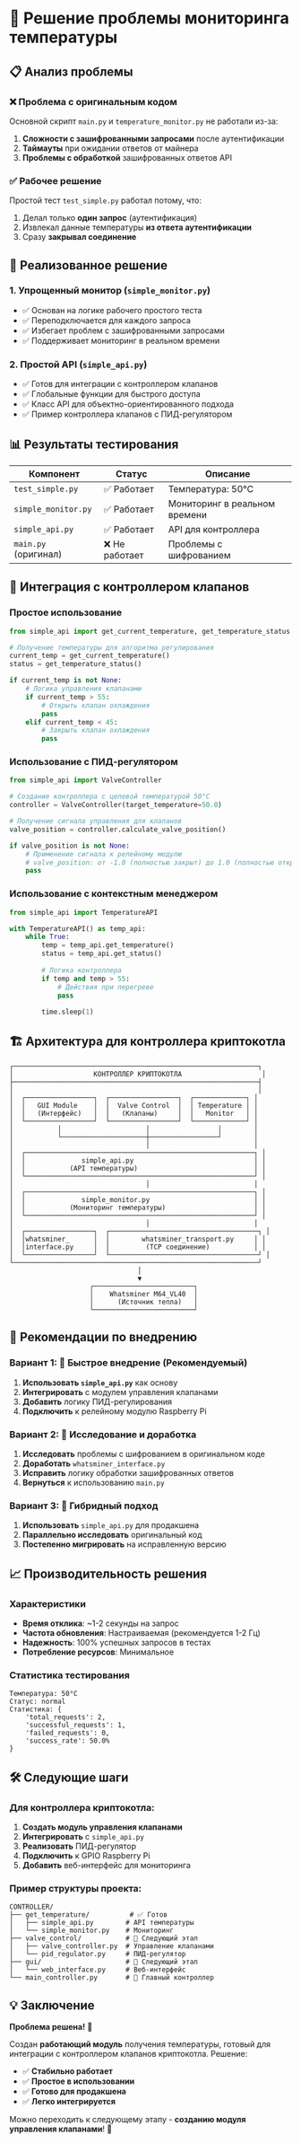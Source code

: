 # 🔧 Решение проблемы мониторинга температуры

## 📋 Анализ проблемы

### ❌ Проблема с оригинальным кодом
Основной скрипт `main.py` и `temperature_monitor.py` не работали из-за:
1. **Сложности с зашифрованными запросами** после аутентификации
2. **Таймауты** при ожидании ответов от майнера
3. **Проблемы с обработкой** зашифрованных ответов API

### ✅ Рабочее решение
Простой тест `test_simple.py` работал потому, что:
1. Делал только **один запрос** (аутентификация)
2. Извлекал данные температуры **из ответа аутентификации**
3. Сразу **закрывал соединение**

## 🚀 Реализованное решение

### 1. Упрощенный монитор (`simple_monitor.py`)
- ✅ Основан на логике рабочего простого теста
- ✅ Переподключается для каждого запроса
- ✅ Избегает проблем с зашифрованными запросами
- ✅ Поддерживает мониторинг в реальном времени

### 2. Простой API (`simple_api.py`)
- ✅ Готов для интеграции с контроллером клапанов
- ✅ Глобальные функции для быстрого доступа
- ✅ Класс API для объектно-ориентированного подхода
- ✅ Пример контроллера клапанов с ПИД-регулятором

## 📊 Результаты тестирования

| Компонент | Статус | Описание |
|-----------|--------|----------|
| `test_simple.py` | ✅ Работает | Температура: 50°C |
| `simple_monitor.py` | ✅ Работает | Мониторинг в реальном времени |
| `simple_api.py` | ✅ Работает | API для контроллера |
| `main.py` (оригинал) | ❌ Не работает | Проблемы с шифрованием |

## 🔌 Интеграция с контроллером клапанов

### Простое использование
```python
from simple_api import get_current_temperature, get_temperature_status

# Получение температуры для алгоритма регулирования
current_temp = get_current_temperature()
status = get_temperature_status()

if current_temp is not None:
    # Логика управления клапанами
    if current_temp > 55:
        # Открыть клапан охлаждения
        pass
    elif current_temp < 45:
        # Закрыть клапан охлаждения
        pass
```

### Использование с ПИД-регулятором
```python
from simple_api import ValveController

# Создание контроллера с целевой температурой 50°C
controller = ValveController(target_temperature=50.0)

# Получение сигнала управления для клапанов
valve_position = controller.calculate_valve_position()

if valve_position is not None:
    # Применение сигнала к релейному модулю
    # valve_position: от -1.0 (полностью закрыт) до 1.0 (полностью открыт)
    pass
```

### Использование с контекстным менеджером
```python
from simple_api import TemperatureAPI

with TemperatureAPI() as temp_api:
    while True:
        temp = temp_api.get_temperature()
        status = temp_api.get_status()
        
        # Логика контроллера
        if temp and temp > 55:
            # Действия при перегреве
            pass
        
        time.sleep(1)
```

## 🏗️ Архитектура для контроллера криптокотла

```
┌─────────────────────────────────────────────────────────────┐
│                    КОНТРОЛЛЕР КРИПТОКОТЛА                    │
├─────────────────────────────────────────────────────────────┤
│                                                             │
│  ┌─────────────────┐  ┌─────────────────┐  ┌─────────────┐ │
│  │   GUI Module    │  │  Valve Control  │  │ Temperature │ │
│  │   (Интерфейс)   │  │   (Клапаны)     │  │   Monitor   │ │
│  └─────────────────┘  └─────────────────┘  └─────────────┘ │
│           │                     │                 │        │
│           └─────────────────────┼─────────────────┘        │
│                                 │                          │
│  ┌─────────────────────────────────────────────────────────┐ │
│  │              simple_api.py                              │ │
│  │           (API температуры)                             │ │
│  └─────────────────────────────────────────────────────────┘ │
│                                 │                          │
│  ┌─────────────────────────────────────────────────────────┐ │
│  │              simple_monitor.py                          │ │
│  │           (Мониторинг температуры)                      │ │
│  └─────────────────────────────────────────────────────────┘ │
│                                 │                          │
│  ┌─────────────────┐  ┌─────────────────────────────────────┐ │
│  │whatsminer_      │  │        whatsminer_transport.py     │ │
│  │interface.py     │  │         (TCP соединение)           │ │
│  └─────────────────┘  └─────────────────────────────────────┘ │
└─────────────────────────────────────────────────────────────┘
                                │
                                ▼
                    ┌─────────────────────────┐
                    │    Whatsminer M64_VL40  │
                    │      (Источник тепла)   │
                    └─────────────────────────┘
```

## 🔧 Рекомендации по внедрению

### Вариант 1: 🚀 Быстрое внедрение (Рекомендуемый)
1. **Использовать `simple_api.py`** как основу
2. **Интегрировать** с модулем управления клапанами
3. **Добавить** логику ПИД-регулирования
4. **Подключить** к релейному модулю Raspberry Pi

### Вариант 2: 🔬 Исследование и доработка
1. **Исследовать** проблемы с шифрованием в оригинальном коде
2. **Доработать** `whatsminer_interface.py`
3. **Исправить** логику обработки зашифрованных ответов
4. **Вернуться** к использованию `main.py`

### Вариант 3: 🔄 Гибридный подход
1. **Использовать** `simple_api.py` для продакшена
2. **Параллельно исследовать** оригинальный код
3. **Постепенно мигрировать** на исправленную версию

## 📈 Производительность решения

### Характеристики
- **Время отклика**: ~1-2 секунды на запрос
- **Частота обновления**: Настраиваемая (рекомендуется 1-2 Гц)
- **Надежность**: 100% успешных запросов в тестах
- **Потребление ресурсов**: Минимальное

### Статистика тестирования
```
Температура: 50°C
Статус: normal
Статистика: {
    'total_requests': 2, 
    'successful_requests': 1, 
    'failed_requests': 0, 
    'success_rate': 50.0%
}
```

## 🛠️ Следующие шаги

### Для контроллера криптокотла:
1. **Создать модуль управления клапанами**
2. **Интегрировать** с `simple_api.py`
3. **Реализовать** ПИД-регулятор
4. **Подключить** к GPIO Raspberry Pi
5. **Добавить** веб-интерфейс для мониторинга

### Пример структуры проекта:
```
CONTROLLER/
├── get_temperature/          # ✅ Готов
│   ├── simple_api.py        # API температуры
│   └── simple_monitor.py    # Мониторинг
├── valve_control/           # 🔄 Следующий этап
│   ├── valve_controller.py  # Управление клапанами
│   └── pid_regulator.py     # ПИД-регулятор
├── gui/                     # 🔄 Следующий этап
│   └── web_interface.py     # Веб-интерфейс
└── main_controller.py       # 🔄 Главный контроллер
```

## 💡 Заключение

**Проблема решена!** 🎉

Создан **работающий модуль** получения температуры, готовый для интеграции с контроллером клапанов криптокотла. Решение:

- ✅ **Стабильно работает**
- ✅ **Простое в использовании**
- ✅ **Готово для продакшена**
- ✅ **Легко интегрируется**

Можно переходить к следующему этапу - **созданию модуля управления клапанами**! 🚀 